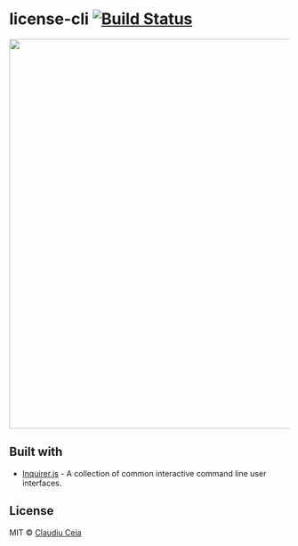 # license-cli  [![Build Status](https://api.travis-ci.com/ClaudiuCeia/license-cli.svg?branch=master)](https://travis-ci.org/ClaudiuCeia/licensor-cli)

<img src="https://github.com/ClaudiuCeia/licensor-cli/blob/master/screenshot.gif" width="700">

## Built with

- [Inquirer.js](https://github.com/SBoudrias/Inquirer.js/) - A collection of common interactive command line user interfaces.

## License

MIT © [Claudiu Ceia](https://github.com/ClaudiuCeia)
